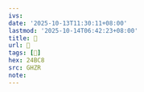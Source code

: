 ```yaml
---
ivs:
date: '2025-10-13T11:30:11+08:00'
lastmod: '2025-10-14T06:42:23+08:00'
title: 󰤲
url: 󰤲
tags: [𤯈]
hex: 24BC8
src: GHZR
note:
---
```


